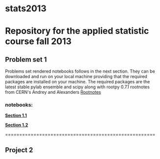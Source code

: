 stats2013
=========

Repository for the applied statistic course fall 2013
=====================================================

## Problem set 1
Problems set rendered notebooks follows in the next section.
They can be downloaded and run on your local machine providing that the required packages are installed on your machine.
The required packages are the latest stable pylab ensemble and scipy along with rootpy 0.7.1 rootnotes from CERN's Andrey and Alexanders
[Rootnotes](https://gist.github.com/mazurov/6194738)
### notebooks:

[**Section 1.1**](http://nbviewer.ipython.org/urls/raw.github.com/giulioungaretti/stats2013/master/ProblemSet/1.1.ipynb)

[**Section 1.2**](http://nbviewer.ipython.org/urls/raw.github.com/giulioungaretti/stats2013/master/ProblemSet/1.2.ipynb)


=====================================================

## Project 2
